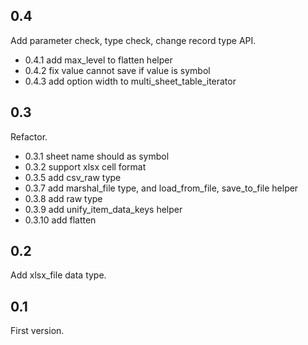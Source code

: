 ## 0.4

Add parameter check, type check, change record type API.

- 0.4.1 add max_level to flatten helper
- 0.4.2 fix value cannot save if value is symbol
- 0.4.3 add option width to multi_sheet_table_iterator

## 0.3

Refactor.

- 0.3.1 sheet name should as symbol
- 0.3.2 support xlsx cell format
- 0.3.5 add csv_raw type
- 0.3.7 add marshal_file type, and load_from_file, save_to_file helper
- 0.3.8 add raw type
- 0.3.9 add unify_item_data_keys helper
- 0.3.10 add flatten

## 0.2

Add xlsx_file data type.

## 0.1

First version.

